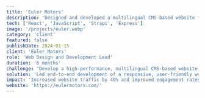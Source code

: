 ```yaml
---
title: 'Euler Motors'
description: 'Designed and developed a multilingual CMS-based website for showcasing Euler Motors’ electric vehicle lineup with a focus on user experience and performance optimization.'
tech: ['React', 'JavaScript', 'Strapi', 'Express']
image: '/projects/euler.webp'
category: 'client'
featured: false
publishDate: 2024-01-15
client: 'Euler Motors'
role: 'Web Design and Development Lead'
duration: '6 months'
challenge: 'Develop a high-performance, multilingual CMS-based website to highlight Euler Motors’ EV lineup and effectively communicate the brand’s identity. '
solution: 'Led end-to-end development of a responsive, user-friendly website with Strapi CMS integration. Implemented features for dynamic content management, analystics and optimized landing pages for performance and engagement. Performance bottlenecks were not solved till the end.'
impact: 'Increased website traffic by 40% and improved engagement rates through intuitive design and seamless navigation. Permormance was having negative effects as well.'
website: 'https://eulermotors.com/'
---
```

